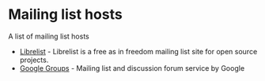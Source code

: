 # Mailing list hosts
A list of mailing list hosts

* [Librelist](http://librelist.com/) - Librelist is a free as in freedom mailing list site for open source projects. 
* [Google Groups](http://groups.google.com/forum/) - Mailing list and discussion forum service by Google
